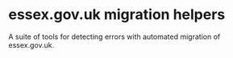 # essex.gov.uk migration helpers

A suite of tools for detecting errors with automated migration of essex.gov.uk.
